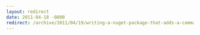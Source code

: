 ```yaml
---
layout: redirect
date: 2011-04-18 -0800
redirect: /archive/2011/04/19/writing-a-nuget-package-that-adds-a-command-to-the.aspx/
---
```


